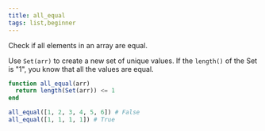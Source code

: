 ```yaml
---
title: all_equal
tags: list,beginner
---
```


Check if all elements in an array are equal.

Use `Set(arr)` to create a new set of unique values. If the `length()` of the Set is "1", you know that all the values are equal.

```Julia
function all_equal(arr)
  return length(Set(arr)) <= 1
end
```

```Julia
all_equal([1, 2, 3, 4, 5, 6]) # False
all_equal([1, 1, 1, 1]) # True
```
